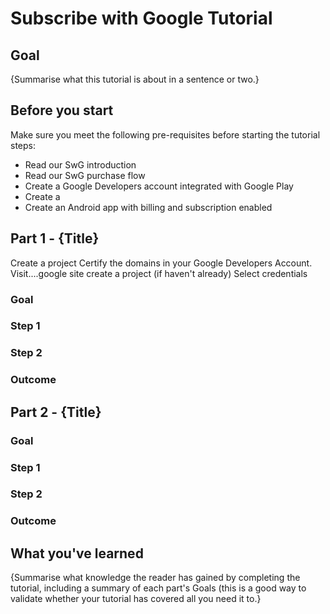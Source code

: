 # Subscribe with Google Tutorial

## Goal

{Summarise what this tutorial is about in a sentence or two.}

## Before you start

Make sure you meet the following pre-requisites before starting the tutorial steps:

* Read our SwG introduction
* Read our SwG purchase flow
* Create a Google Developers account integrated with Google Play
* Create a 
* Create an Android app with billing and subscription enabled

## Part 1 - {Title}

Create a project
Certify the domains in your Google Developers Account.
Visit....google site
create a project (if haven't already)
Select credentials

### Goal
### Step 1
### Step 2
### Outcome


## Part 2 - {Title}

### Goal
### Step 1
### Step 2
### Outcome


## What you've learned


{Summarise what knowledge the reader has gained by completing the tutorial, including a summary of each part's Goals (this is a good way to validate whether your tutorial has covered all you need it to.}

